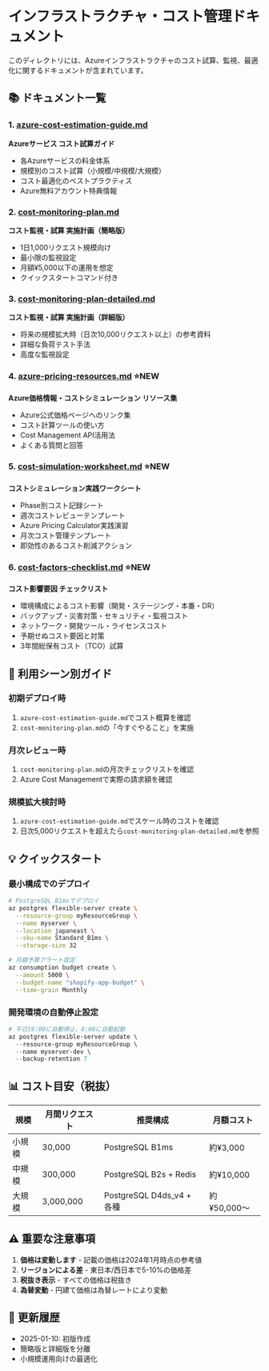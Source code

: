 # インフラストラクチャ・コスト管理ドキュメント

このディレクトリには、Azureインフラストラクチャのコスト試算、監視、最適化に関するドキュメントが含まれています。

## 📚 ドキュメント一覧

### 1. [azure-cost-estimation-guide.md](./azure-cost-estimation-guide.md)
**Azureサービス コスト試算ガイド**
- 各Azureサービスの料金体系
- 規模別のコスト試算（小規模/中規模/大規模）
- コスト最適化のベストプラクティス
- Azure無料アカウント特典情報

### 2. [cost-monitoring-plan.md](./cost-monitoring-plan.md)
**コスト監視・試算 実施計画（簡略版）**
- 1日1,000リクエスト規模向け
- 最小限の監視設定
- 月額¥5,000以下の運用を想定
- クイックスタートコマンド付き

### 3. [cost-monitoring-plan-detailed.md](./cost-monitoring-plan-detailed.md)
**コスト監視・試算 実施計画（詳細版）**
- 将来の規模拡大時（日次10,000リクエスト以上）の参考資料
- 詳細な負荷テスト手法
- 高度な監視設定

### 4. [azure-pricing-resources.md](./azure-pricing-resources.md) ⭐NEW
**Azure価格情報・コストシミュレーション リソース集**
- Azure公式価格ページへのリンク集
- コスト計算ツールの使い方
- Cost Management API活用法
- よくある質問と回答

### 5. [cost-simulation-worksheet.md](./cost-simulation-worksheet.md) ⭐NEW
**コストシミュレーション実践ワークシート**
- Phase別コスト記録シート
- 週次コストレビューテンプレート
- Azure Pricing Calculator実践演習
- 月次コスト管理テンプレート
- 即効性のあるコスト削減アクション

### 6. [cost-factors-checklist.md](./cost-factors-checklist.md) ⭐NEW
**コスト影響要因 チェックリスト**
- 環境構成によるコスト影響（開発・ステージング・本番・DR）
- バックアップ・災害対策・セキュリティ・監視コスト
- ネットワーク・開発ツール・ライセンスコスト
- 予期せぬコスト要因と対策
- 3年間総保有コスト（TCO）試算

## 🎯 利用シーン別ガイド

### 初期デプロイ時
1. `azure-cost-estimation-guide.md`でコスト概算を確認
2. `cost-monitoring-plan.md`の「今すぐやること」を実施

### 月次レビュー時
1. `cost-monitoring-plan.md`の月次チェックリストを確認
2. Azure Cost Managementで実際の請求額を確認

### 規模拡大検討時
1. `azure-cost-estimation-guide.md`でスケール時のコストを確認
2. 日次5,000リクエストを超えたら`cost-monitoring-plan-detailed.md`を参照

## 💡 クイックスタート

### 最小構成でのデプロイ
```bash
# PostgreSQL B1msでデプロイ
az postgres flexible-server create \
  --resource-group myResourceGroup \
  --name myserver \
  --location japaneast \
  --sku-name Standard_B1ms \
  --storage-size 32

# 月額予算アラート設定
az consumption budget create \
  --amount 5000 \
  --budget-name "shopify-app-budget" \
  --time-grain Monthly
```

### 開発環境の自動停止設定
```powershell
# 平日19:00に自動停止、8:00に自動起動
az postgres flexible-server update \
  --resource-group myResourceGroup \
  --name myserver-dev \
  --backup-retention 7
```

## 📊 コスト目安（税抜）

| 規模 | 月間リクエスト | 推奨構成 | 月額コスト |
|------|---------------|----------|-----------|
| 小規模 | 30,000 | PostgreSQL B1ms | 約¥3,000 |
| 中規模 | 300,000 | PostgreSQL B2s + Redis | 約¥10,000 |
| 大規模 | 3,000,000 | PostgreSQL D4ds_v4 + 各種 | 約¥50,000〜 |

## ⚠️ 重要な注意事項

1. **価格は変動します** - 記載の価格は2024年1月時点の参考値
2. **リージョンによる差** - 東日本/西日本で5-10%の価格差
3. **税抜き表示** - すべての価格は税抜き
4. **為替変動** - 円建て価格は為替レートにより変動

## 🔄 更新履歴

- 2025-01-10: 初版作成
- 簡略版と詳細版を分離
- 小規模運用向けの最適化 